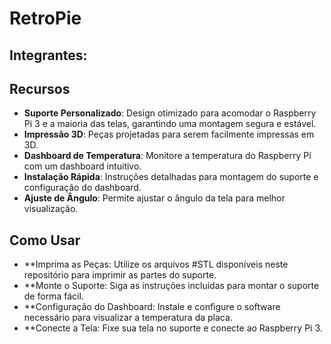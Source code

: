 # RetroPie

## Integrantes:


## Recursos

- **Suporte Personalizado**: Design otimizado para acomodar o Raspberry Pi 3 e a maioria das telas, garantindo uma montagem segura e estável.
- **Impressão 3D**: Peças projetadas para serem facilmente impressas em 3D.
- **Dashboard de Temperatura**: Monitore a temperatura do Raspberry Pi com um dashboard intuitivo.
- **Instalação Rápida**: Instruções detalhadas para montagem do suporte e configuração do dashboard.
- **Ajuste de Ângulo**: Permite ajustar o ângulo da tela para melhor visualização.

## Como Usar
- **Imprima as Peças: Utilize os arquivos #STL disponíveis neste repositório para imprimir as partes do suporte.
- **Monte o Suporte: Siga as instruções incluídas para montar o suporte de forma fácil.
- **Configuração do Dashboard: Instale e configure o software necessário para visualizar a temperatura da placa.
- **Conecte a Tela: Fixe sua tela no suporte e conecte ao Raspberry Pi 3.

